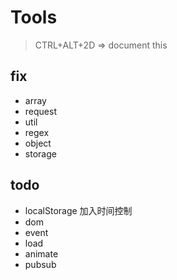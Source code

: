 # Tools

> CTRL+ALT+2D => document this

## fix

- array
- request
- util
- regex
- object
- storage

## todo

- localStorage 加入时间控制
- dom
- event
- load
- animate
- pubsub
